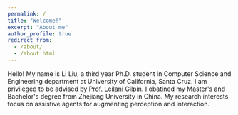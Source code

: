 ```yaml
---
permalink: /
title: "Welcome!"
excerpt: "About me"
author_profile: true
redirect_from: 
  - /about/
  - /about.html
---
```


Hello! My name is Li Liu, a third year Ph.D. student in Computer Science and Engineering department at University of California, Santa Cruz. I am privileged to be advised by [Prof. Leilani Gilpin](https://people.ucsc.edu/~lgilpin/). I obatined my Master's and Bachelor's degree from Zhejiang University in China. My research interests focus on assistive agents for augmenting perception and interaction.

